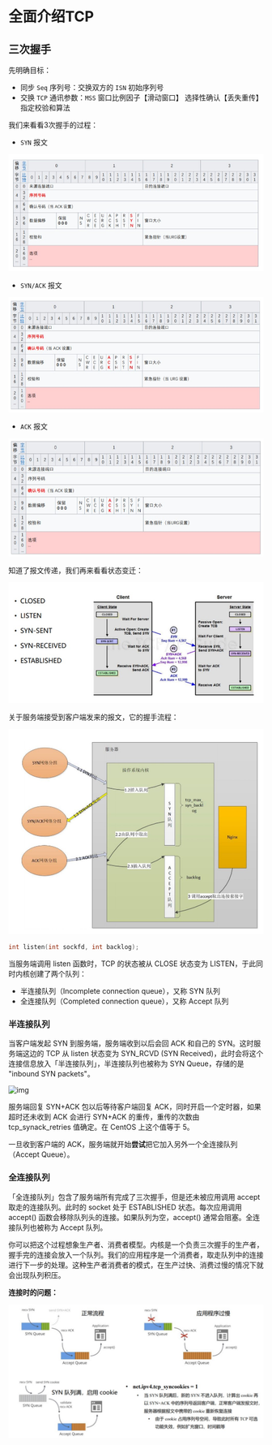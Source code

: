 # 全面介绍TCP

## 三次握手

先明确目标：

- 同步 `Seq` 序列号：交换双方的 `ISN` 初始序列号
- 交换 `TCP` 通讯参数：`MSS`   窗口比例因子【滑动窗口】   选择性确认【丢失重传】   指定校验和算法

我们来看看3次握手的过程：

- `SYN` 报文

![SYN报文](https://raw.githubusercontent.com/hanxuanliang/PicGo/master/%E4%B8%89%E6%AC%A1%E6%8F%A1%E6%89%8B1.jpg)

- `SYN/ACK` 报文

![SYN/ACK报文](https://raw.githubusercontent.com/hanxuanliang/PicGo/master/%E4%B8%89%E6%AC%A1%E6%8F%A1%E6%89%8B2.jpg)

- `ACK` 报文

![ACK报文](https://raw.githubusercontent.com/hanxuanliang/PicGo/master/%E4%B8%89%E6%AC%A1%E6%8F%A1%E6%89%8B3.jpg)

知道了报文传递，我们再来看看状态变迁：

![三次握手状态变迁](https://raw.githubusercontent.com/hanxuanliang/PicGo/master/%E4%B8%89%E6%AC%A1%E6%8F%A1%E6%89%8B%E7%8A%B6%E6%80%81%E5%8F%98%E8%BF%81.jpg)

关于服务端接受到客户端发来的报文，它的握手流程：

![服务端握手](https://raw.githubusercontent.com/hanxuanliang/PicGo/master/%E6%9C%8D%E5%8A%A1%E7%AB%AF%E6%8F%A1%E6%89%8B%E6%B5%81%E7%A8%8B.jpg)

```c++
int listen(int sockfd, int backlog);
```

当服务端调用 listen 函数时，TCP 的状态被从 CLOSE 状态变为 LISTEN，于此同时内核创建了两个队列：

- 半连接队列（Incomplete connection queue），又称 SYN 队列
- 全连接队列（Completed connection queue），又称 Accept 队列

### 半连接队列

当客户端发起 SYN 到服务端，服务端收到以后会回 ACK 和自己的 SYN。这时服务端这边的 TCP 从 listen 状态变为 SYN_RCVD (SYN Received)，此时会将这个连接信息放入「半连接队列」，半连接队列也被称为 SYN Queue，存储的是 "inbound SYN packets"。

![img](https://user-gold-cdn.xitu.io/2019/2/23/16918ddaf0b49c7e?imageView2/0/w/1280/h/960/format/webp/ignore-error/1)



服务端回复 SYN+ACK 包以后等待客户端回复 ACK，同时开启一个定时器，如果超时还未收到 ACK 会进行 SYN+ACK 的重传，重传的次数由 tcp_synack_retries 值确定。在 CentOS 上这个值等于 5。

一旦收到客户端的 ACK，服务端就开始**尝试**把它加入另外一个全连接队列（Accept Queue）。

### 全连接队列

「全连接队列」包含了服务端所有完成了三次握手，但是还未被应用调用 accept 取走的连接队列。此时的 socket 处于 ESTABLISHED 状态。每次应用调用 accept() 函数会移除队列头的连接。如果队列为空，accept() 通常会阻塞。全连接队列也被称为 Accept 队列。

你可以把这个过程想象生产者、消费者模型。内核是一个负责三次握手的生产者，握手完的连接会放入一个队列。我们的应用程序是一个消费者，取走队列中的连接进行下一步的处理。这种生产者消费者的模式，在生产过快、消费过慢的情况下就会出现队列积压。

**连接时的问题：**

![](https://raw.githubusercontent.com/hanxuanliang/PicGo/master/tcp_syncookies.jpg)

